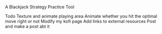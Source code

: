 A Blackjack Strategy Practice Tool

Todo
Texture and animate playing area
Animate whether you hit the optimal move right or not
Modify my kofi page
Add links to external resources
Post and make a post abt it
